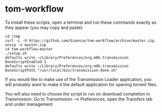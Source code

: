 # tom-workflow

To install these scripts, open a terminal and run these commands exactly as they appear (you may copy and paste):

```
cd /tmp
curl -L -O https://github.com/Giannie/tom-workflow/archive/master.zip
unzip -o master.zip
cd tom-workflow-master
./setup.sh
defaults write ~/Library/Preferences/org.m0k.transmission DoneScriptEnabled 1
defaults write ~/Library/Preferences/org.m0k.transmission DoneScriptPath "/usr/local/bin/transmission-done.sh"
```

If you would like to make use of the Transmission Loader application, you will probably want to make it the default application for opening torrent files.

You will also need to choose the script to run on download completion in Transmission. Go to Transmission --> Preferences, open the Transfers tab and under management
